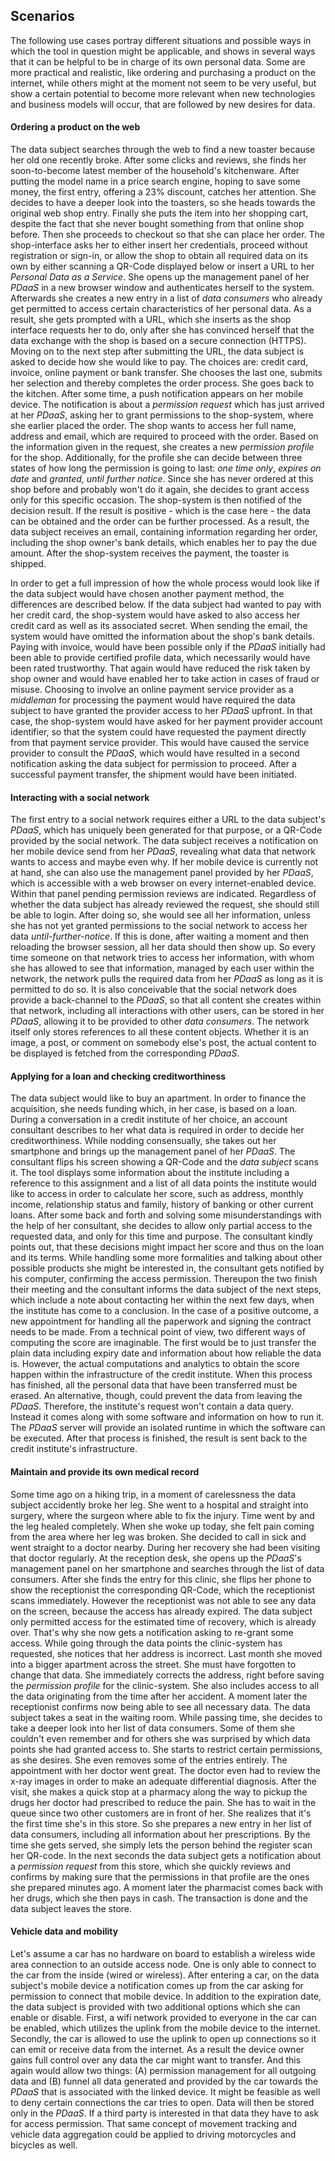## Scenarios



The following use cases portray different situations and possible ways in which the tool in question 
might be applicable, and shows in several ways that it can be helpful to be in charge of its own 
personal data. Some are more practical and realistic, like ordering and purchasing a product on the 
internet, while others might at the moment not seem to be very useful, but show a certain potential 
to become more relevant when new technologies and business models will occur, that are followed by 
new desires for data.



#### Ordering a product on the web
 
The data subject searches through the web to find a new toaster because her old one recently broke.
After some clicks and reviews, she finds her soon-to-become latest member of the household's 
kitchenware. After putting the model name in a price search engine, hoping to save some money, the
first entry, offering a 23% discount, catches her attention. She decides to have a deeper look into 
the toasters, so she heads towards the original web shop entry. Finally she puts the item into her 
shopping cart, despite the fact that she never bought something from that online shop before. Then 
she proceeds to checkout so that she can place her order. The shop-interface asks her to either 
insert her credentials, proceed without registration or sign-in, or allow the shop to obtain all 
required data on its own by either scanning a QR-Code displayed below or insert a URL to her 
*Personal Data as a Service*. She opens up the management panel of her *PDaaS* in a new browser 
window and authenticates herself to the system. Afterwards she creates a new entry in a list of 
*data consumers* who already get permitted to access certain characteristics of her personal data. 
As a result, she gets prompted with a URL, which she inserts as the shop interface requests her to 
do, only after she has convinced herself that the data exchange with the shop is based on a secure 
connection (HTTPS). Moving on to the next step after submitting the URL, the data subject is asked 
to decide how she would like to pay. The choices are: credit card, invoice, online payment or bank 
transfer. She chooses the last one, submits her selection and thereby completes the order process.
She goes back to the kitchen. After some time, a push notification appears on her mobile device. 
The notification is about a *permission request* which has just arrived at her *PDaaS*, asking her 
to grant permissions to the shop-system, where she earlier placed the order. The shop wants to 
access her full name, address and email, which are required to proceed with the order. Based on the 
information given in the request, she creates a new *permission profile* for the shop. Additionally, 
for the profile she can decide between three states of how long the permission is going to last: 
*one time only*, *expires on date* and *granted, until further notice*. Since she has never ordered 
at this shop before and probably won't do it again, she decides to grant access only for this 
specific occasion. The shop-system is then notified of the decision result. If the result is 
positive - which is the case here - the data can be obtained and the order can be further processed. 
As a result, the data subject receives an email, containing information regarding her order, 
including the shop owner's bank details, which enables her to pay the due amount. 
After the shop-system receives the payment, the toaster is shipped.

In order to get a full impression of how the whole process would look like if the data subject
would have chosen another payment method, the differences are described below.
If the data subject had wanted to pay with her credit card, the shop-system would have asked to also 
access her credit card as well as its associated secret. When sending the email, the system would 
have omitted the information about the shop's bank details.
Paying with invoice, would have been possible only if the *PDaaS* initially had been able to provide 
certified profile data, which necessarily would have been rated trustworthy. That again would have 
reduced the risk taken by shop owner and would have enabled her to take action in cases of fraud or 
misuse.
Choosing to involve an online payment service provider as a *middleman* for processing the payment
would have required the data subject to have granted the provider access to her *PDaaS* upfront. In 
that case, the shop-system would have asked for her payment provider account identifier, so that the 
system could have requested the payment directly from that payment service provider. This would have 
caused the service provider to consult the *PDaaS*, which would have resulted in a second 
notification asking the data subject for permission to proceed. After a successful payment transfer, 
the shipment would have been initiated.


#### Interacting with a social network

The first entry to a social network requires either a URL to the data subject's *PDaaS*, which has 
uniquely been generated for that purpose, or a QR-Code provided by the social network. The data 
subject receives a notification on her mobile device send from her *PDaaS*, revealing what data that 
network wants to access and maybe even why. If her mobile device is currently not at hand, she can 
also use the management panel provided by her *PDaaS*, which is accessible with a web browser on 
every internet-enabled device. Within that panel pending permission reviews are indicated.
Regardless of whether the data subject has already reviewed the request, she should still be able to 
login. After doing so, she would see all her information, unless she has not yet granted permissions 
to the social network to access her data *until-further-notice*. If this is done, after waiting a 
moment and then reloading the browser session, all her data should then show up. So every time 
someone on that network tries to access her information, with whom she has allowed to see that 
information, managed by each user within the network, the network pulls the required data from her 
*PDaaS* as long as it is permitted to do so. It is also conceivable that the social network does 
provide a back-channel to the *PDaaS*, so that all content she creates within that network, 
including all interactions with other users, can be stored in her *PDaaS*, allowing it to be 
provided to other *data consumers*. The network itself only stores references to all these content 
objects. Whether it is an image, a post, or comment on somebody else's post, the actual content to 
be displayed is fetched from the corresponding *PDaaS*. 


#### Applying for a loan and checking creditworthiness

The data subject would like to buy an apartment. In order to finance the acquisition, she needs
funding which, in her case, is based on a loan. During a conversation in a credit institute of her 
choice, an account consultant describes to her what data is required in order to decide her 
creditworthiness. While nodding consensually, she takes out her smartphone and brings up the 
management panel of her *PDaaS*. 
The consultant flips his screen showing a QR-Code and the *data subject* scans it. The tool displays 
some information about the institute including a reference to this assignment and a list of all data 
points the institute would like to access in order to calculate her score, such as address, monthly 
income, relationship status and family, history of banking or other current loans. After some back 
and forth and solving some misunderstandings with the help of her consultant, she decides to allow 
only partial access to the requested data, and only for this time and purpose. The consultant kindly 
points out, that these decisions might impact her score and thus on the loan and its terms. 
While handling some more formalities and talking about other possible products she might be 
interested in, the consultant gets notified by his computer, confirming the access permission. 
Thereupon the two finish their meeting and the consultant informs the data subject of the next 
steps, which include a note about contacting her within the next few days, when the institute has 
come to a conclusion. In the case of a positive outcome, a new appointment for handling all the 
paperwork and signing the contract needs to be made.
From a technical point of view, two different ways of computing the score are imaginable. The first 
would be to just transfer the plain data including expiry date and information about how reliable 
the data is. However, the actual computations and analytics to obtain the score happen within the 
infrastructure of the credit institute. When this process has finished, all the personal data that 
have been transferred must be erased. An alternative, though, could prevent the data from leaving 
the *PDaaS*. Therefore, the institute's request won't contain a data query. Instead it comes along 
with some software and information on how to run it. The *PDaaS* server will provide an isolated 
runtime in which the software can be executed. After that process is finished, the result is sent 
back to the credit institute's infrastructure.


#### Maintain and provide its own medical record

Some time ago on a hiking trip, in a moment of carelessness the data subject accidently broke her 
leg. She went to a hospital and straight into surgery, where the surgeon where able to fix the 
injury. Time went by and the leg healed completely. When she woke up today, she felt pain coming 
from the area where her leg was broken. She decided to call in sick and went straight to a doctor 
nearby. During her recovery she had been visiting that doctor regularly. At the reception desk, she 
opens up the *PDaaS*'s management panel on her smartphone and searches through the list of data 
consumers. After she finds the entry for this clinic, she flips her phone to show the receptionist 
the corresponding QR-Code, which the receptionist scans immediately. However the receptionist was 
not able to see any data on the screen, because the access has already expired. The data subject 
only permitted access for the estimated time of recovery, which is already over. That's why she now 
gets a notification asking to re-grant some access. While going through the data points the 
clinic-system has requested, she notices that her address is incorrect. Last month she moved into a 
bigger apartment across the street. She must have forgotten to change that data. She immediately 
corrects the address, right before saving the *permission profile* for the clinic-system. She also 
includes access to all the data originating from the time after her accident. A moment later the 
receptionist confirms now being able to see all necessary data. 
The data subject takes a seat in the waiting room. While passing time, she decides to take a deeper 
look into her list of data consumers. Some of them she couldn't even remember and for others she was 
surprised by which data points she had granted access to. She starts to restrict certain 
permissions, as she desires. She even removes some of the entries entirely. The appointment with her 
doctor went great. The doctor even had to review the x-ray images in order to make an adequate 
differential diagnosis. 
After the visit, she makes a quick stop at a pharmacy along the way to pickup the drugs her doctor 
had prescribed to reduce the pain. She has to wait in the queue since two other customers are in 
front of her. She realizes that it's the first time she's in this store. So she prepares a new entry 
in her list of data consumers, including all information about her prescriptions. By the time she 
gets served, she simply lets the person behind the register scan her QR-code. In the next seconds 
the data subject gets a notification about a *permission request* from this store, which she quickly 
reviews and confirms by making sure that the permissions in that profile are the ones she prepared 
minutes ago. A moment later the pharmacist comes back with her drugs, which she then pays in cash. 
The transaction is done and the data subject leaves the store.


#### Vehicle data and mobility

Let's assume a car has no hardware on board to establish a wireless wide area connection to an 
outside access node. One is only able to connect to the car from the inside (wired or wireless).
After entering a car, on the data subject's mobile device a notification comes up from the car 
asking for permission to connect that mobile device.
In addition to the expiration date, the data subject is provided with two additional options which
she can enable or disable. First, a wifi network provided to everyone in the car can be enabled, 
which utilizes the uplink from the mobile device to the internet. Secondly, the car is allowed to 
use the uplink to open up connections so it can emit or receive data from the internet. As a result
the device owner gains full control over any data the car might want to transfer. And this again 
would allow two things: (A) permission management for all outgoing data and (B) funnel all data 
generated and provided by the car towards the *PDaaS* that is associated with the linked device. It 
might be feasible as well to deny certain connections the car tries to open. Data will then be 
stored only in the *PDaaS*. If a third party is interested in that data they have to ask for access 
permission.
That same concept of movement tracking and vehicle data aggregation could be applied to driving 
motorcycles and bicycles as well.
